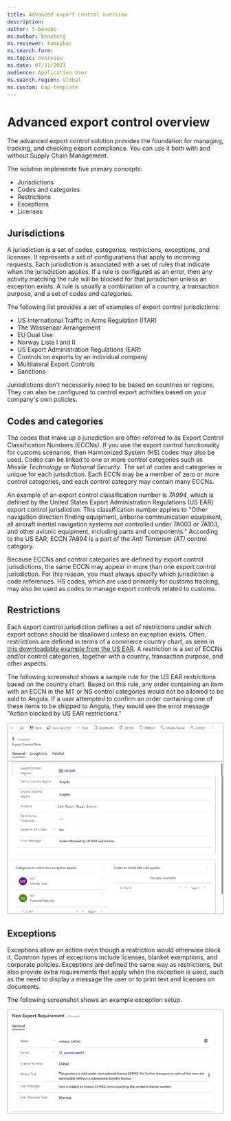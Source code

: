 ```yaml
---
title: Advanced export control overview
description:
author: t-benebo
ms.author: benebotg
ms.reviewer: kamaybac
ms.search.form:
ms.topic: overview
ms.date: 07/31/2023
audience: Application User
ms.search.region: Global
ms.custom: bap-template
---
```


<!-- KFM: Is this really a sales/marketing feature? Seems more like product information management (like hazmat and dual-use). -->

<!-- KFM: We should maybe have a section about our architecture so we'll understand why we need Power Apps and Dataverse, and what benefits those may bring. -->

# Advanced export control overview

The advanced export control solution provides the foundation for managing, tracking, and checking export compliance. You can use it both with and without Supply Chain Management.

The solution implements five primary concepts:

- Jurisdictions
- Codes and categories
- Restrictions
- Exceptions
- Licenses

## Jurisdictions

A jurisdiction is a set of codes, categories, restrictions, exceptions, and licenses. It represents a set of configurations that apply to incoming requests. Each jurisdiction is associated with a set of rules that indicate when the jurisdiction applies. If a rule is configured as an error, then any activity matching the rule will be blocked for that jurisdiction unless an exception exists. A rule is usually a combination of a country, a transaction purpose, and a set of codes and categories.

The following list provides a set of examples of export control jurisdictions:

- US International Traffic in Arms Regulation (ITAR)
- The Wassenaar Arrangement
- EU Dual Use
- Norway Liste I and II
- US Export Administration Regulations (EAR)
- Controls on exports by an individual company
- Multilateral Export Controls
- Sanctions

Jurisdictions don't necessarily need to be based on countries or regions. They can also be configured to control export activities based on your company's own policies.

## Codes and categories

The codes that make up a jurisdiction are often referred to as Export Control Classification Numbers (ECCNs). If you use the export control functionality for customs scenarios, then Harmonized System (HS) codes may also be used. Codes can be linked to one or more control categories such as *Missile Technology* or *National Security*. The set of codes and categories is unique for each jurisdiction. Each ECCN may be a member of zero or more control categories, and each control category may contain many ECCNs.

An example of an export control classification number is *7A994*, which is defined by the United States Export Administration Regulations (US EAR) export control jurisdiction. This classification number applies to "Other navigation direction finding equipment, airborne communication equipment, all aircraft inertial navigation systems not controlled under 7A003 or 7A103, and other avionic equipment, including parts and components." According to the US EAR, ECCN 7A994 is a part of the *Anti Terrorism (AT)* control category.

Because ECCNs and control categories are defined by export control jurisdictions, the same ECCN may appear in more than one export control jurisdiction. For this reason, you must always specify which jurisdiction a code references. HS codes, which are used primarily for customs tracking, may also be used as codes to manage export controls related to customs.

## Restrictions

Each export control jurisdiction defines a set of restrictions under which export actions should be disallowed unless an exception exists. Often, restrictions are defined in terms of a commerce country chart, as seen in [this downloadable example from the US EAR](https://www.bis.doc.gov/index.php/documents/regulations-docs/2253-supplement-no-1-to-part-738-commerce-country-chart/file). A restriction is a set of ECCNs and/or control categories, together with a country, transaction purpose, and other aspects.

The following screenshot shows a sample rule for the US EAR restrictions based on the country chart. Based on this rule, any order containing an item with an ECCN in the MT or NS control categories would not be allowed to be sold to Angola. If a user attempted to confirm an order containing one of these items to be shipped to Angola, they would see the error message "Action blocked by US EAR restrictions."

[<img src="media/export-control-restriction.png" alt="Example rule for the US EAR restrictions." title="Example rule for the US EAR restrictions" width="720" />](media/export-control-restriction.png#lightbox)

## Exceptions

Exceptions allow an action even though a restriction would otherwise block it. Common types of exceptions include licenses, blanket exemptions, and corporate policies. Exceptions are defined the same way as restrictions, but also provide extra requirements that apply when the exception is used, such as the need to display a message the user or to print text and licenses on documents.

The following screenshot shows an example exception setup.

[<img src="media/export-control-exception.png" alt="Example of an exception." title="Example of an exception" width="720" />](media/export-control-exception.png#lightbox)

<!-- KFM: Seems like we are missing a description of *licenses*? -->